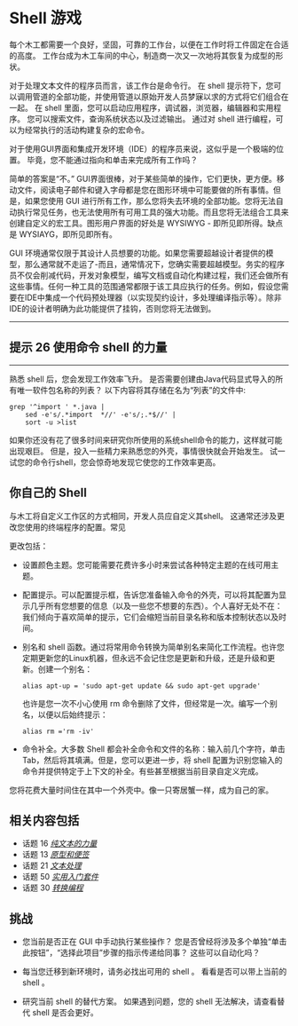 # Shell 游戏
<!-- 2020.03.22 -->

每个木工都需要一个良好，坚固，可靠的工作台，以便在工作时将工件固定在合适的高度。 工作台成为木工车间的中心，制造商一次又一次地将其恢复为成型的形状。

对于处理文本文件的程序员而言，该工作台是命令行。 在 shell 提示符下，您可以调用管道的全部功能，并使用管道以原始开发人员梦寐以求的方式将它们组合在一起。 在 shell 里面，您可以启动应用程序，调试器，浏览器，编辑器和实用程序。 您可以搜索文件，查询系统状态以及过滤输出。 通过对 shell 进行编程，可以为经常执行的活动构建复杂的宏命令。

对于使用GUI界面和集成开发环境（IDE）的程序员来说，这似乎是一个极端的位置。 毕竟，您不能通过指向和单击来完成所有工作吗？

简单的答案是“不。” GUI界面很棒，对于某些简单的操作，它们更快，更方便。移动文件，阅读电子邮件和键入字母都是您在图形环境中可能要做的所有事情。但是，如果您使用 GUI 进行所有工作，那么您将失去环境的全部功能。您将无法自动执行常见任务，也无法使用所有可用工具的强大功能。而且您将无法组合工具来创建自定义的宏工具。图形用户界面的好处是 WYSIWYG - 即所见即所得。缺点是 WYSIAYG，即所见即所有。

GUI 环境通常仅限于其设计人员想要的功能。如果您需要超越设计者提供的模型，那么通常就不走运了-而且，通常情况下，您确实需要超越模型。务实的程序员不仅会削减代码，开发对象模型，编写文档或自动化构建过程，我们还会做所有这些事情。任何一种工具的范围通常都限于该工具应执行的任务。例如，假设您需要在IDE中集成一个代码预处理器（以实现契约设计，多处理编译指示等）。除非IDE的设计者明确为此功能提供了挂钩，否则您将无法做到。

---
## 提示 26 使用命令 shell 的力量
---

熟悉 shell 后，您会发现工作效率飞升。 是否需要创建由Java代码显式导入的所有唯一软件包名称的列表？ 以下内容将其存储在名为“列表”的文件中:

```shell
grep '^import ' *.java |
    sed -e's/.*import  *//' -e's/;.*$//' |
    sort -u >list
```

如果你还没有花了很多时间来研究你所使用的系统shell命令的能力，这样就可能出现艰巨。 但是，投入一些精力来熟悉您的外壳，事情很快就会开始发生。 试一试您的命令行shell，您会惊奇地发现它使您的工作效率更高。

## 你自己的 Shell

与木工将自定义工作区的方式相同，开发人员应自定义其shell。 这通常还涉及更改您使用的终端程序的配置。常见

更改包括：

- 设置颜色主题。您可能需要花费许多小时来尝试各种特定主题的在线可用主题。

- 配置提示。可以配置提示框，告诉您准备输入命令的外壳，可以将其配置为显示几乎所有您想要的信息（以及一些您不想要的东西）。个人喜好无处不在：我们倾向于喜欢简单的提示，它们会缩短当前目录名称和版本控制状态以及时间。

- 别名和 shell 函数。通过将常用命令转换为简单别名来简化工作流程。也许您定期更新您的Linux机器，但永远不会记住您是更新和升级，还是升级和更新。创建一个别名：

      alias apt-up = 'sudo apt-get update && sudo apt-get upgrade'

  也许是您一次不小心使用 rm 命令删除了文件，但经常是一次。编写一个别名，以便以后始终提示：

      alias rm ='rm -iv'

- 命令补全。大多数 Shell 都会补全命令和文件的名称：输入前几个字符，单击Tab，然后将其填满。但是，您可以更进一步，将 shell 配置为识别您输入的命令并提供特定于上下文的补全。有些甚至根据当前目录自定义完成。

您将花费大量时间住在其中一个外壳中。像一只寄居蟹一样，成为自己的家。

## 相关内容包括

- 话题 16 [_纯文本的力量_](./纯文本的力量.md)
- 话题 13 [_原型和便签_](../Chapter2/原型和便签.md)
- 话题 21 [_文本处理_](./文本处理.md)
- 话题 50 [_实用入门套件_](../Chapter9/实用入门套件.md)
- 话题 30 [_转换编程_](../Chapter5/转换编程.md)

## 挑战

- 您当前是否正在 GUI 中手动执行某些操作？ 您是否曾经将涉及多个单独“单击此按钮”，“选择此项目”步骤的指示传递给同事？ 这些可以自动化吗？

- 每当您迁移到新环境时，请务必找出可用的 shell 。 看看是否可以带上当前的 shell 。

- 研究当前 shell 的替代方案。 如果遇到问题，您的 shell 无法解决，请查看替代 shell 是否会更好。
